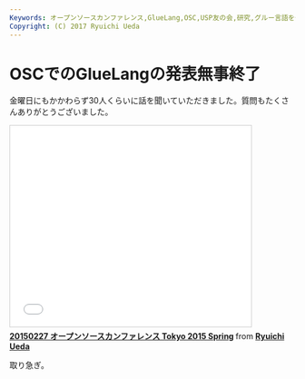 ```yaml
---
Keywords: オープンソースカンファレンス,GlueLang,OSC,USP友の会,研究,グルー言語を作る
Copyright: (C) 2017 Ryuichi Ueda
---
```


# OSCでのGlueLangの発表無事終了
金曜日にもかかわらず30人くらいに話を聞いていただきました。質問もたくさんありがとうございました。

<iframe src="//www.slideshare.net/slideshow/embed_code/45215089" width="425" height="355" frameborder="0" marginwidth="0" marginheight="0" scrolling="no" style="border:1px solid #CCC; border-width:1px; margin-bottom:5px; max-width: 100%;" allowfullscreen> </iframe> <div style="margin-bottom:5px"> <strong> <a href="//www.slideshare.net/ryuichiueda/20150227-open-source-conference-tokyo-2015-spring" title="20150227 オープンソースカンファレンス Tokyo 2015 Spring" target="_blank">20150227 オープンソースカンファレンス Tokyo 2015 Spring</a> </strong> from <strong><a href="//www.slideshare.net/ryuichiueda" target="_blank">Ryuichi Ueda</a></strong> </div>


取り急ぎ。
